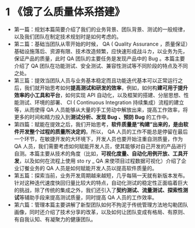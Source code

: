 # 1 《饿了么质量体系搭建》

- 第一篇：规划本篇简要介绍了我们的业务背景、团队背景、测试的一般规律，以及我们团队在制定技术规划时是如何考虑的。
- 第ニ篇：基础当团队从零开始的时候， QA ( Quality Assurance ，质量保证）基础设施落后、资源有限、技术改造频繁，应快速形成战斗カ，以业务为先，保证产品的质量，此时 QA 团队的主要任务是发现产品中的 Bug 。本篇主要介绍了 QA 团队在功能测试、安全测试、兼容性测试等不同阶段的特点及不同之处。
- 第三篇：提效当团队人员与业务基本稳定而且功能迭代基本可以正常运行之后，我们就开始思考如何**提高测试和研发的效率**，例如，如何构**建可用于提升效率的小工具和平台**，如何实现 API 自动化，以及框架的搭建、分层思想、性能测试、环境的部署、 CI ( Continuous Integration 持续集成）流程的建立等，从而使得 QA 人员能够从大量的手工劳动中解放出来，提高工作效率，将更多的时间和精力投入到**测试分析、发现 Bug 、预防 Bug** 的工作中。
- 第四篇：赋能在提效之后，我们开始思考，**软件质量是“构建”出来的，是由软件开发整个过程的质量所决定的**。所以， QA 人员的工作不能总是停留在最后一个环节，在敏捷开发的大环境下，开发人员也要开始注重自测质量，作为 QA 人员，我们需要考虑如何赋能开发人员，使其能够对自己开发的产品进行自测。本篇主要从技术的角度（比如，**可视化度量、自动化用例开放、工具开发**，以及如何在流程上使用 sto ry _ QA 来使项目过程数据可视化）介绍了企业订餐业务的 QA 人员是如何赋能开发人员以提高软件质量的。
- 第五篇：探索当前，业务开发周期越来越短，几乎每隔一天就有新版本发布。针对这种迭代速度快回归量比较大的特点，自动化测试的稳定性正面临着巨大的挑战，除了传统的集成之外，我们还引入了**契约测试、流量测试、探索性测试**等辅助手段来提高测试质量，同时提高 QA 人员的工作效率。
- 第六篇：管理本篇主要讲解了新型团队如何不拘泥于传统管理方法地勾勒团队画像，同时还介绍了技术分享的改革，以及如何让团队变成有格局、有原则、有自我认知、有凝聚力的健康团队。